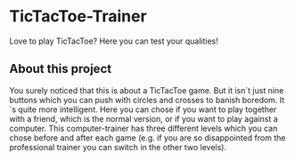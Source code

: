 # TicTacToe-Trainer
Love to play TicTacToe? Here you can test your qualities!

## About this project

You surely noticed that this is about a TicTacToe game. But it isn´t just nine buttons which you can push with circles and crosses to banish boredom. It´s quite more intelligent. 
Here you can chose if you want to play together with a friend, which is the normal version, or if you want to play against a computer. This computer-trainer has three different levels which you can chose before and after each game (e.g. if you are so disappointed from the professional trainer you can switch in the other two levels). 
